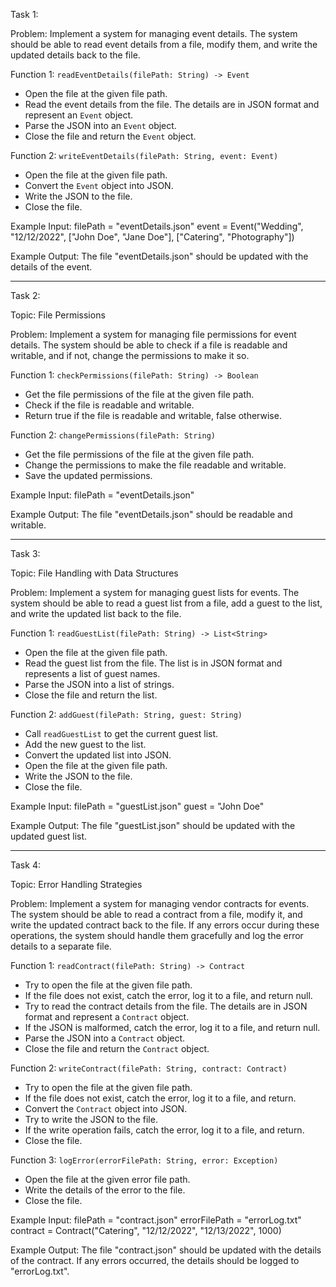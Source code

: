 Task 1:

Problem: Implement a system for managing event details. The system should be able to read event details from a file, modify them, and write the updated details back to the file.

Function 1: `readEventDetails(filePath: String) -> Event`

- Open the file at the given file path.
- Read the event details from the file. The details are in JSON format and represent an `Event` object.
- Parse the JSON into an `Event` object.
- Close the file and return the `Event` object.

Function 2: `writeEventDetails(filePath: String, event: Event)`

- Open the file at the given file path.
- Convert the `Event` object into JSON.
- Write the JSON to the file.
- Close the file.

Example Input: filePath = "eventDetails.json" event = Event("Wedding", "12/12/2022", ["John Doe", "Jane Doe"], ["Catering", "Photography"])

Example Output: The file "eventDetails.json" should be updated with the details of the event.

---

Task 2:

Topic: File Permissions

Problem: Implement a system for managing file permissions for event details. The system should be able to check if a file is readable and writable, and if not, change the permissions to make it so.

Function 1: `checkPermissions(filePath: String) -> Boolean`

- Get the file permissions of the file at the given file path.
- Check if the file is readable and writable.
- Return true if the file is readable and writable, false otherwise.

Function 2: `changePermissions(filePath: String)`

- Get the file permissions of the file at the given file path.
- Change the permissions to make the file readable and writable.
- Save the updated permissions.

Example Input: filePath = "eventDetails.json"

Example Output: The file "eventDetails.json" should be readable and writable.

---

Task 3:

Topic: File Handling with Data Structures

Problem: Implement a system for managing guest lists for events. The system should be able to read a guest list from a file, add a guest to the list, and write the updated list back to the file.

Function 1: `readGuestList(filePath: String) -> List<String>`

- Open the file at the given file path.
- Read the guest list from the file. The list is in JSON format and represents a list of guest names.
- Parse the JSON into a list of strings.
- Close the file and return the list.

Function 2: `addGuest(filePath: String, guest: String)`

- Call `readGuestList` to get the current guest list.
- Add the new guest to the list.
- Convert the updated list into JSON.
- Open the file at the given file path.
- Write the JSON to the file.
- Close the file.

Example Input: filePath = "guestList.json" guest = "John Doe"

Example Output: The file "guestList.json" should be updated with the updated guest list.

---

Task 4:

Topic: Error Handling Strategies

Problem: Implement a system for managing vendor contracts for events. The system should be able to read a contract from a file, modify it, and write the updated contract back to the file. If any errors occur during these operations, the system should handle them gracefully and log the error details to a separate file.

Function 1: `readContract(filePath: String) -> Contract`

- Try to open the file at the given file path.
- If the file does not exist, catch the error, log it to a file, and return null.
- Try to read the contract details from the file. The details are in JSON format and represent a `Contract` object.
- If the JSON is malformed, catch the error, log it to a file, and return null.
- Parse the JSON into a `Contract` object.
- Close the file and return the `Contract` object.

Function 2: `writeContract(filePath: String, contract: Contract)`

- Try to open the file at the given file path.
- If the file does not exist, catch the error, log it to a file, and return.
- Convert the `Contract` object into JSON.
- Try to write the JSON to the file.
- If the write operation fails, catch the error, log it to a file, and return.
- Close the file.

Function 3: `logError(errorFilePath: String, error: Exception)`

- Open the file at the given error file path.
- Write the details of the error to the file.
- Close the file.

Example Input: filePath = "contract.json" errorFilePath = "errorLog.txt" contract = Contract("Catering", "12/12/2022", "12/13/2022", 1000)

Example Output: The file "contract.json" should be updated with the details of the contract. If any errors occurred, the details should be logged to "errorLog.txt".